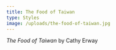 ```yaml
---
title: The Food of Taiwan
type: Styles
image: /uploads/the-food-of-taiwan.jpg
---
```


*The Food of Taiwan* by Cathy Erway
